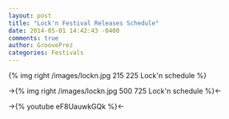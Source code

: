 ```yaml
---
layout: post
title: "Lock'n Festival Releases Schedule"
date: 2014-05-01 14:42:43 -0400
comments: true
author: GroovePrez
categories: Festivals
---
```

{% img right /images/lockn.jpg 215 225 Lock'n schedule %}

<!--more-->

->{% img right /images/lockn.jpg 500 725 Lock'n schedule %}<-

->{% youtube eF8UauwkGQk %}<-